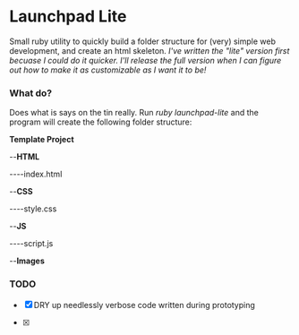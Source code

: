 # Launchpad Lite
Small ruby utility to quickly build a folder structure for (very) simple web development, and create an html skeleton.
*I've written the "lite" version first becuase I could do it quicker. I'll release the full version when I can figure out how to make it as customizable as I want it to be!*

### What do?
Does what is says on the tin really. Run *ruby launchpad-lite* and the program will create the following folder structure:

**Template Project**

--**HTML**

----index.html

--**CSS**

----style.css

--**JS**

----script.js

--**Images**

### TODO
- [x] DRY up needlessly verbose code written during prototyping

- [x] 
